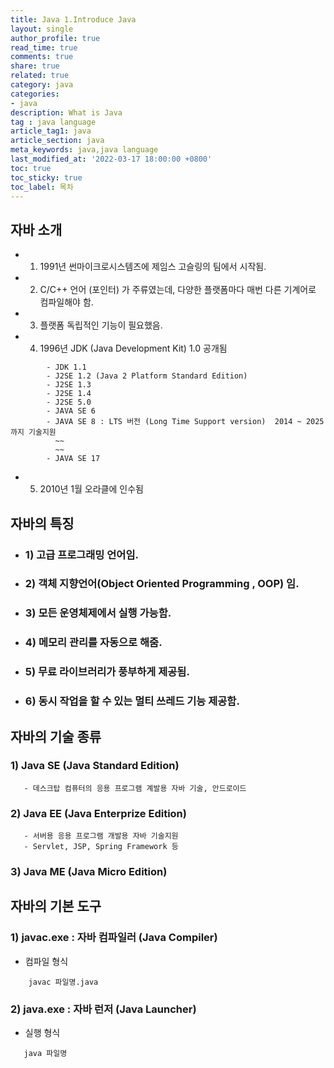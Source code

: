 ```yaml
---
title: Java 1.Introduce Java
layout: single
author_profile: true
read_time: true
comments: true
share: true
related: true
category: java
categories: 
- java
description: What is Java
tag : java language
article_tag1: java
article_section: java
meta_keywords: java,java language
last_modified_at: '2022-03-17 18:00:00 +0800'
toc: true
toc_sticky: true
toc_label: 목차
---
```


## 자바 소개
* 1) 1991년 썬마이크로시스템즈에 제임스 고슬링의 팀에서 시작됨.
* 2) C/C++ 언어 (포인터) 가 주류였는데, 다양한 플랫폼마다 매번 다른 기계어로 컴파일해야 함. 
* 3) 플랫폼 독립적인 기능이 필요했음.
* 4) 1996년 JDK (Java Development Kit) 1.0 공개됨

```
        - JDK 1.1 
        - J2SE 1.2 (Java 2 Platform Standard Edition)
        - J2SE 1.3
        - J2SE 1.4
        - J2SE 5.0
        - JAVA SE 6
        - JAVA SE 8 : LTS 버전 (Long Time Support version)  2014 ~ 2025 까지 기술지원
          ~~
          ~~
        - JAVA SE 17
```

* 5) 2010년 1월 오라클에 인수됨

## 자바의 특징

* ### 1) 고급 프로그래밍 언어임.
* ### 2) 객체 지향언어(Object Oriented Programming , OOP) 임.
* ### 3) 모든 운영체제에서 실행 가능함.
* ### 4) 메모리 관리를 자동으로 해줌.
* ### 5) 무료 라이브러리가 풍부하게 제공됨.
* ###  6) 동시 작업을 할 수 있는 멀티 쓰레드 기능 제공함.

## 자바의 기술 종류
### 1) Java SE (Java Standard Edition)

```
   - 데스크탑 컴퓨터의 응용 프로그램 계발용 자바 기술, 안드로이드
```
### 2) Java EE (Java Enterprize Edition)

```
   - 서버용 응용 프로그램 개발용 자바 기술지원
   - Servlet, JSP, Spring Framework 등
```

### 3) Java ME (Java Micro Edition)

## 자바의 기본 도구

### 1) javac.exe : 자바 컴파일러 (Java Compiler)
* 컴파일 형식

```
    javac 파일명.java
```

### 2) java.exe : 자바 런저 (Java Launcher)
* 실행 형식

```
   java 파일명
```
            